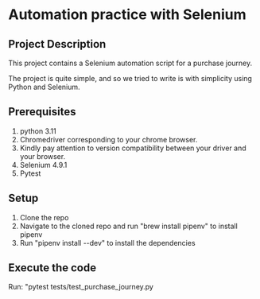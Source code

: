 # Automation practice with Selenium

## Project Description 

This project contains a Selenium automation script for a purchase journey. 

The project is quite simple, and so we tried to write is with simplicity using
Python and Selenium. 

## Prerequisites

1. python 3.11
2. Chromedriver corresponding to your chrome browser.
3. Kindly pay attention to version compatibility between your driver and your browser. 
4. Selenium 4.9.1
5. Pytest

## Setup 

1. Clone the repo
2. Navigate to the cloned repo and run "brew install pipenv" to install pipenv
3. Run "pipenv install --dev" to install the dependencies


## Execute the code

Run: "pytest tests/test_purchase_journey.py